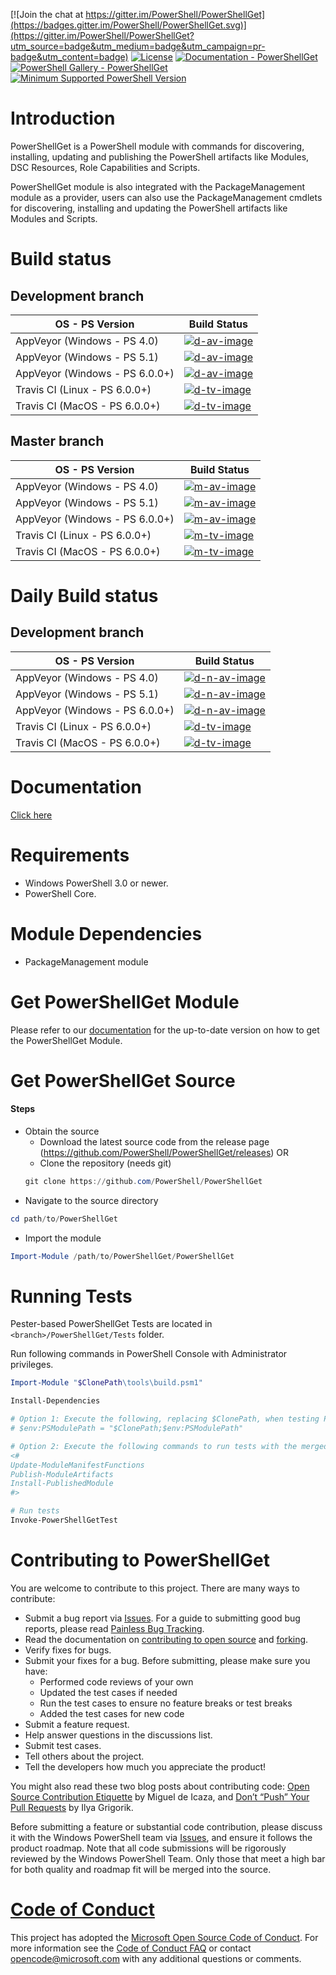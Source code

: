 
[![Join the chat at https://gitter.im/PowerShell/PowerShellGet](https://badges.gitter.im/PowerShell/PowerShellGet.svg)](https://gitter.im/PowerShell/PowerShellGet?utm_source=badge&utm_medium=badge&utm_campaign=pr-badge&utm_content=badge)
[![License](https://img.shields.io/badge/license-MIT-blue.svg)](https://github.com/PowerShell/PowerShellGet/blob/development/LICENSE)
[![Documentation - PowerShellGet](https://img.shields.io/badge/Documentation-PowerShellGet-blue.svg)](https://msdn.microsoft.com/en-us/powershell/gallery/psget)
[![PowerShell Gallery - PowerShellGet](https://img.shields.io/badge/PowerShell%20Gallery-PowerShellGet-blue.svg)](https://www.powershellgallery.com/packages/PowerShellGet)
[![Minimum Supported PowerShell Version](https://img.shields.io/badge/PowerShell-3.0-blue.svg)](https://github.com/PowerShell/PowerShellGet)

Introduction
============

PowerShellGet is a PowerShell module with commands for discovering, installing, updating and publishing the PowerShell artifacts like Modules, DSC Resources, Role Capabilities and Scripts.

PowerShellGet module is also integrated with the PackageManagement module as a provider, users can also use the PackageManagement cmdlets for discovering, installing and updating the PowerShell artifacts like Modules and Scripts.


Build status
============

## Development branch

|         OS - PS Version             |          Build Status        |
|-------------------------------------|------------------------------|
| AppVeyor (Windows - PS 4.0)         | [![d-av-image][]][d-av-site] |
| AppVeyor (Windows - PS 5.1)         | [![d-av-image][]][d-av-site] |
| AppVeyor (Windows - PS 6.0.0+)      | [![d-av-image][]][d-av-site] |
| Travis CI (Linux - PS 6.0.0+)       | [![d-tv-image][]][d-tv-site] |
| Travis CI (MacOS - PS 6.0.0+)       | [![d-tv-image][]][d-tv-site] |

## Master branch
|         OS - PS Version             |          Build Status        |
|-------------------------------------|------------------------------|
| AppVeyor (Windows - PS 4.0)         | [![m-av-image][]][m-av-site] |
| AppVeyor (Windows - PS 5.1)         | [![m-av-image][]][m-av-site] |
| AppVeyor (Windows - PS 6.0.0+)      | [![m-av-image][]][m-av-site] |
| Travis CI (Linux - PS 6.0.0+)       | [![m-tv-image][]][m-tv-site] |
| Travis CI (MacOS - PS 6.0.0+)       | [![m-tv-image][]][m-tv-site] |

[d-av-image]: https://ci.appveyor.com/api/projects/status/91p7lpjoxit3gw72/branch/development?svg=true
[d-av-site]: https://ci.appveyor.com/project/PowerShell/powershellget/branch/development
[d-tv-image]: https://travis-ci.org/PowerShell/PowerShellGet.svg?branch=development
[d-tv-site]: https://travis-ci.org/PowerShell/PowerShellGet/branches

[m-av-image]: https://ci.appveyor.com/api/projects/status/91p7lpjoxit3gw72/branch/master?svg=true
[m-av-site]: https://ci.appveyor.com/project/PowerShell/powershellget/branch/master
[m-tv-image]: https://travis-ci.org/PowerShell/PowerShellGet.svg?branch=master
[m-tv-site]: https://travis-ci.org/PowerShell/PowerShellGet/branches


Daily Build status
====================

## Development branch

|         OS - PS Version             |          Build Status        |
|-------------------------------------|------------------------------|
| AppVeyor (Windows - PS 4.0)         | [![d-n-av-image][]][d-n-av-site] |
| AppVeyor (Windows - PS 5.1)         | [![d-n-av-image][]][d-n-av-site] |
| AppVeyor (Windows - PS 6.0.0+)      | [![d-n-av-image][]][d-n-av-site] |
| Travis CI (Linux - PS 6.0.0+)       | [![d-tv-image][]][d-tv-site] |
| Travis CI (MacOS - PS 6.0.0+)       | [![d-tv-image][]][d-tv-site] |

[d-n-av-image]: https://ci.appveyor.com/api/projects/status/58muo6i0x8n38pd3/branch/development?svg=true
[d-n-av-site]: https://ci.appveyor.com/project/PowerShell/powershellget-0lib3/branch/development

Documentation
=============

[Click here](https://msdn.microsoft.com/en-us/powershell/gallery/psget/overview)


Requirements
============

- Windows PowerShell 3.0 or newer.
- PowerShell Core.

Module Dependencies
===================

- PackageManagement module

Get PowerShellGet Module
========================

Please refer to our [documentation](https://msdn.microsoft.com/en-us/powershell/gallery/psget/get_psget_module) for the up-to-date version on how to get the PowerShellGet Module.


Get PowerShellGet Source
========================

#### Steps
* Obtain the source
    - Download the latest source code from the release page (https://github.com/PowerShell/PowerShellGet/releases) OR
    - Clone the repository (needs git)
    ```powershell
    git clone https://github.com/PowerShell/PowerShellGet
    ```
* Navigate to the source directory
```powershell
cd path/to/PowerShellGet
```

* Import the module
```powershell
Import-Module /path/to/PowerShellGet/PowerShellGet
```


Running Tests
=============

Pester-based PowerShellGet Tests are located in `<branch>/PowerShellGet/Tests` folder.

Run following commands in PowerShell Console with Administrator privileges.

```powershell
Import-Module "$ClonePath\tools\build.psm1"

Install-Dependencies

# Option 1: Execute the following, replacing $ClonePath, when testing PowerShellGet module changes under $ClonePath.
# $env:PSModulePath = "$ClonePath;$env:PSModulePath"

# Option 2: Execute the following commands to run tests with the merged PSModule.psm1
<#
Update-ModuleManifestFunctions
Publish-ModuleArtifacts
Install-PublishedModule
#>

# Run tests
Invoke-PowerShellGetTest
```

Contributing to PowerShellGet
==============================
You are welcome to contribute to this project. There are many ways to contribute:

- Submit a bug report via [Issues]( https://github.com/PowerShell/PowerShellGet/issues). For a guide to submitting good bug reports, please read [Painless Bug Tracking](http://www.joelonsoftware.com/articles/fog0000000029.html).
- Read the documentation on [contributing to open source](https://guides.github.com/activities/contributing-to-open-source/) and [forking](https://guides.github.com/activities/forking/).
- Verify fixes for bugs.
- Submit your fixes for a bug. Before submitting, please make sure you have:
  * Performed code reviews of your own
  * Updated the test cases if needed
  * Run the test cases to ensure no feature breaks or test breaks
  * Added the test cases for new code
- Submit a feature request.
- Help answer questions in the discussions list.
- Submit test cases.
- Tell others about the project.
- Tell the developers how much you appreciate the product!

You might also read these two blog posts about contributing code: [Open Source Contribution Etiquette](http://tirania.org/blog/archive/2010/Dec-31.html) by Miguel de Icaza, and [Don’t “Push” Your Pull Requests](http://www.igvita.com/2011/12/19/dont-push-your-pull-requests/) by Ilya Grigorik.

Before submitting a feature or substantial code contribution, please discuss it with the Windows PowerShell team via [Issues](https://github.com/PowerShell/PowerShellGet/issues), and ensure it follows the product roadmap. Note that all code submissions will be rigorously reviewed by the Windows PowerShell Team. Only those that meet a high bar for both quality and roadmap fit will be merged into the source.

# [Code of Conduct](CODE_OF_CONDUCT.md)
This project has adopted the [Microsoft Open Source Code of Conduct](https://opensource.microsoft.com/codeofconduct/). For more information see the [Code of Conduct FAQ](https://opensource.microsoft.com/codeofconduct/faq/) or contact [opencode@microsoft.com](mailto:opencode@microsoft.com) with any additional questions or comments.
